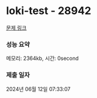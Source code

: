 # loki-test - 28942 

[문제 링크](https://loki-level.dev.goorm.io/exam/8452/loki-test/quiz/1) 

### 성능 요약

메모리: 2364kb, 시간: 0second

### 제출 일자

2024년 06월 12일 07:33:07

